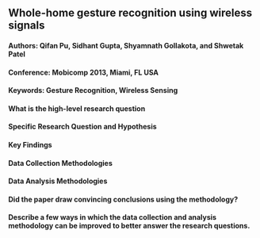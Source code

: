 ## Whole-home gesture recognition using wireless signals

#### Authors: Qifan Pu, Sidhant Gupta, Shyamnath Gollakota, and Shwetak Patel

#### Conference: Mobicomp 2013, Miami, FL USA

#### Keywords: Gesture Recognition, Wireless Sensing

#### What	is	the	high-level	research question

#### Specific Research Question and Hypothesis

#### Key Findings

#### Data Collection Methodologies

#### Data Analysis Methodologies

#### Did	the	paper	draw	convincing	conclusions	using	the	methodology?

#### Describe	a	few	ways	in	which	the	data	collection	and	analysis	methodology	can	be improved to	better answer	the	research questions.


